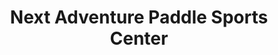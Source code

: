 ---
title: "Next Adventure Paddle Sports Center"
url: /portland/next-adventure-paddle-sports-center/
shop: outdoor
---
